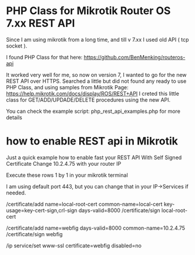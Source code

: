 # PHP Class for Mikrotik Router OS 7.xx REST API

Since I am using mikrotik from a long time, and till v 7.xx I used old API ( tcp socket ). 

I found PHP Class for that here: https://github.com/BenMenking/routeros-api

It worked very well for me, so now on version 7, I wanted to go for the new REST API over HTTPS. 
Searched a little but did not found any ready to use PHP Class, and using samples from Mikrotik Page: 
https://help.mikrotik.com/docs/display/ROS/REST+API
I creted this little class for GET/ADD/UPDADE/DELETE procedures using the new API. 

You can check the example script: php_rest_api_examples.php for more details

# how to enable REST api in Mikrotik
Just a quick example how to enable fast your REST API With Self Signed Certificate
Change 10.2.4.75 with your router IP

Execute these rows 1 by 1 in your mikrotik terminal

I am using default port 443, but you can change that in your IP->Services if needed. 

/certificate/add name=local-root-cert common-name=local-cert key-usage=key-cert-sign,crl-sign days-valid=8000
/certificate/sign local-root-cert 

/certificate/add name=webfig days-valid=8000 common-name=10.2.4.75
/certificate/sign webfig 

/ip service/set www-ssl certificate=webfig disabled=no 
